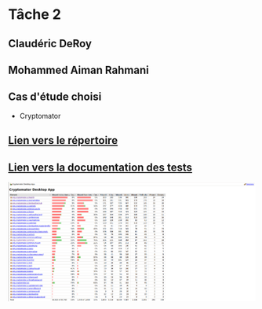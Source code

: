 # Tâche 2
## Claudéric DeRoy
## Mohammed Aiman Rahmani
## Cas d'étude choisi 
- Cryptomator

## [Lien vers le répertoire](https://github.com/neurok8050/cryptomator)
## [Lien vers la documentation des tests](https://github.com/neurok8050/cryptomator/blob/develop/documentation_des_tests.md)

![Taux de couverture avec les nouveaux tests](https://raw.githubusercontent.com/neurok8050/cryptomator/refs/heads/develop/taux_couverture.png)
